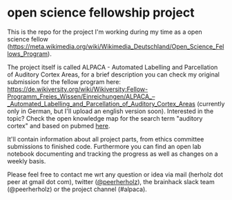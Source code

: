 # open science fellowship project
This is the repo for the project I'm working during my time as a open science fellow (https://meta.wikimedia.org/wiki/Wikimedia_Deutschland/Open_Science_Fellows_Program). 

The project itself is called ALPACA - Automated Labelling and Parcellation of Auditory Cortex Areas, for a brief description you can check my original submission for the fellow program here: https://de.wikiversity.org/wiki/Wikiversity:Fellow-Programm_Freies_Wissen/Einreichungen/ALPACA_–_Automated_Labelling_and_Parcellation_of_Auditory_Cortex_Areas (currently only in German, but I'll upload an english version soon). Interested in the topic? Check the open knowledge map for the search term "auditory cortex" and based on pubmed [here](https://openknowledgemaps.org/map/530b543e87c83d2de62f331f04625d0a).

It'll contain information about all project parts, from ethics committee submissions to finished code. Furthermore you can
find an open lab notebook documenting and tracking the progress as well as changes on a weekly basis.

Please feel free to contact me wrt any question or idea via mail (herholz dot peer at gmail dot com), twitter ([@peerherholz](https://twitter.com/peerherholz?lang=eng)), the brainhack slack team (@peerherholz) or the project channel (#alpaca). 

